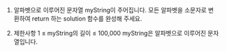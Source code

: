 1. 알파벳으로 이루어진 문자열 myString이 주어집니다. 모든 알파벳을 소문자로 변환하여 return 하는 solution 함수를 완성해 주세요.

2. 제한사항
   1 ≤ myString의 길이 ≤ 100,000
   myString은 알파벳으로 이루어진 문자열입니다.
